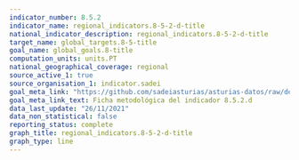 ```yaml
---
indicator_number: 8.5.2
indicator_name: regional_indicators.8-5-2-d-title
national_indicator_description: regional_indicators.8-5-2-d-title
target_name: global_targets.8-5-title
goal_name: global_goals.8-title
computation_units: units.PT
national_geographical_coverage: regional
source_active_1: true
source_organisation_1: indicator.sadei
goal_meta_link: "https://github.com/sadeiasturias/asturias-datos/raw/develop/descargas/metodologia/8.5.2.d.pdf"
goal_meta_link_text: Ficha metodológica del indicador 8.5.2.d
data_last_update: "26/11/2021"
data_non_statistical: false
reporting_status: complete
graph_title: regional_indicators.8-5-2-d-title
graph_type: line
---
```

